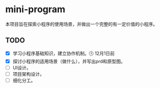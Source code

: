 # mini-program
本项目旨在探索小程序的使用场景，并做出一个完整的有一定价值的小程序。


## TODO
- [x] 学习小程序基础知识，建立协作机制。🕓 12月1日前
- [x] 探讨小程序的适用场景（做什么），并写出prd和原型图。
- [ ] UI设计。
- [ ] 项目架构设计。
- [ ] 细化分工。
